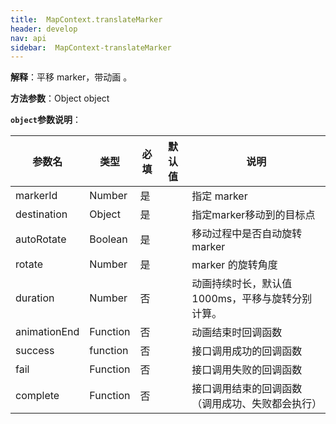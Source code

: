 ```yaml
---
title:  MapContext.translateMarker
header: develop
nav: api
sidebar:  MapContext-translateMarker
---
```



**解释**：平移 marker，带动画 。

**方法参数**：Object object

**`object`参数说明**：

|参数名 |类型  |必填  |默认值|说明|
|---- | ---- | ---- |---- |---|
|markerId  |Number  |  是  | |指定 marker |
|destination  |Object  |  是 | | 指定marker移动到的目标点|
|autoRotate   | Boolean   | 是 |  |移动过程中是否自动旋转 marker|
|rotate  |Number  |  是  | |marker 的旋转角度 |
|duration  |Number   |  否 |  |动画持续时长，默认值1000ms，平移与旋转分别计算。 |
|animationEnd|Function|否||动画结束时回调函数|
|success|	function|		否||	接口调用成功的回调函数|
|fail   | Function   | 否 |  |接口调用失败的回调函数|
|complete|Function  | 否 |  |接口调用结束的回调函数（调用成功、失败都会执行）|

